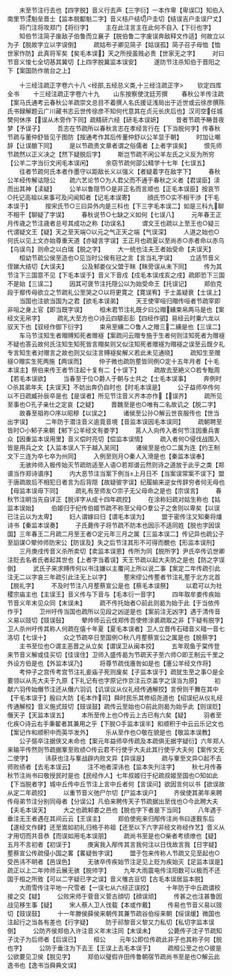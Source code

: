 <!-- { "loadSidebar": true } -->
　　未至节注行去也【四字脱】音义行去声【三字衍】一本作卑【卑误□】知伯入南里节注魁垒晋士【监本脱酅魁二字】音义桔户结切户圭切【结误吉户圭误尸丈】
　　将门注将攻郑门【将衍字】
　　主在此注言主在此何不自入【下衍也字】
　　知伯节注简子废敌子伯鲁而立襄子【脱伯鲁二字废误奔敌释文作适】何故立以为子【脱故字立以字误倒】
　　疏姑布子卿见简子【姑误孤】简子召子母恤【恤世家作防】此真将军矣【矣毛本误】天之所授虽贱必贵【世家无之字】
　　对曰节音义悛七全切惎其冀切【上四字脱冀监本误安】
　　遂防节注杀知伯于晋阳之下【案国防作凿台之上】




　　十三经注疏正字卷六十八
<经部,五经总义类,十三经注疏正字>
　　钦定四库全书
　　十三经注疏正字卷六十九
　　山东按察使沈廷芳撰
　　春秋公羊传注疏【案马氏通考云春秋公羊疏崇文总目不着撰人名氏援证浅局出于近世或云徐彦撰陈氏书録解题云广川藏书志云世传徐彦不知何代意其在贞元长庆后也】汉司空任城樊何休序【误从木旁作下同】疏精研六经【研毛本误妍】
　　昔者节疏予畴昔夜梦【予误子】
　　吾志在节疏所以春秋言志在孝经言行在【下当脱何字】传春秋节疏与董仲舒皆见于图防【按通考作其后传董仲舒以公羊显于朝】
　　时加让嘲辞【让误酿下同】
　　是以节疏贵文章者谓之俗儒者【上者字误矣】
　　恨先师节疏然以正义决之【然下疑脱后字】
　　斯岂节疏不闲公羊左氏之义反为所穷【公羊二字当衍文闲毛本误闲】
　　余窃节疏何邵公精学十七年【七误五】
　　往者节疏何氏本者作墨守以距敌长义以强义【者疑着字在敌字下】
　　春秋公羊经传解诂隠公
　　疏六艺论节○为人君父而不通于春秋之义者【君误臣】渎而出其神【渎疑】
　　公羊以鲁隠节○是非正名而言顺也【正毛本误臣】按哀节○托记高祖以来事可及问闻知者【记毛本误寄】
　　顔氏节○实不相干渉【干毛本误于】
　　按宋氏节○三曰异外内是三科也【下三字毛本误二】如是三科九聊不相干【聊疑了字误】
　　春秋说节○七缺之义如何【七误八】
　　元年春王正月传歳之节注歳者总号其成功之称【功误名】
　　谓文王也疏以上至王也○疑三代谓疑文王【疑】天之至天端○以元之气正天之端【气误深】
　　人道之始也○何氏以见上文亦始尊重天道【亦疑言字误】王正月也疏夏以至尚赤○赤者命以赤乌【乌误鸟】则命之以白瑞【脱之字】
　　大一统也注夫王者始受命【夫误天】
　　桓幼节疏公侯至造也○见当时公侯有冠之言【言当礼字误】
　　立适节音义侄娣大结切【大误夫】
　　公及邾娄仪父盟于眜【眜旁误从未下同】
　　传为其节注下三国意不见【下毛本误于】音义下音戍【戍毛本误戌亥之戌】疏即恐下三国不是始【三误二】
　　因其可褒节注托隠公以为始受命王【托误记】
　　郑伯克段于鄢传母欲立之节疏礼公至哭之○以将更寛之【寛误宥】于士盖疑衰【士误上】
　　当国也注欲当国为之君【欲毛本误弟】
　　天王使宰咺归赗传咺者节疏宰即非咺之身上官【即当既字误】
　　桓未君节注礼既夕曰公赗纁束帛两马是也【案经文无帛字】
　　疏礼大至方也○诗云四騵彭彭【四经作驷】易经云时乗六龙以驭天下也【驭经作御下衍字】
　　束帛至纁二○鲁人之赠三二纁是也【三误二】
　　车马节注知生者赗赙知死者赠襚【案疏问云赗专施于生者何则注知死者为赠襚不疑也答云故何氏注知生知死皆言赗矣则又似注知死者赠襚为赗襚之误至云既夕礼专言知生者对赠言之故也则又似注言赙襚矣解义若此未见通晓】
　　疏知生至赠襚○赗实生死两施【两误而】
　　仲子微也疏防塟皆同例○定十五年月者【十毛本误主】祭伯来传王者节注起十复有二【十误下】
　　疏故去至絶义○若专黜周【若毛本误欲】
　　当春至于位○爵人于朝与士共之【士毛本误事】
　　奔例时○杀其弟年夫【夫误天】不妨出奔仍自时也【时毛本误是】
　　公子益师卒传何以不日疏臧孙辰卒是也【是误者】所见节注音义齐本亦作【误齐】
　　疏所见至事也○孔子亲仕之定哀【之疑】
　　晋魏至是也○唯有二名故讥之【脱二字】
　　故春至祖祢○序以昭穆【以误之】
　　诸侯至公孙○解云世丧服传也【世当出字误】
　　二年防于潜注音义逾竟音境【音监本误因毛本误同】
　　疏朝聘至皆时○小邾子来朝【邾下公羊经文有娄字】
　　莒人入向传入者何节注因重兵害众【因重监本误用里】音义偿时亮切【偿监本误情】
　　疏入者何○侵伐战围入皆是用兵之文【入监本误人下于越入吴同】
　　诸侯至是也○二属为连【约王制文下三连为卒七卒为州同】
　　入例至则月○秦人入滑是也【秦监本误奉】
　　无骇帅师入极传始灭节疏昉适至人语○若郑谱云然则诗之道放于此乎之类【郑谱当作郑诗谱序】
　　内大恶节注当案下例当上月日不【当案误常案不误下】盟于唐疏故后不相犯日者言为后背隠【故疑彼字误】纪履緰来逆女传辞穷者何无母也【母监本误毋下同】
　　疏礼有至师友○宗子无父母命之是也【宗误言】
　　春秋节注眀当先自详正【脱详字从成十四年疏挍】
　　在涂称妇疏对姑生称也【姑监本误始】
　　伯姬归于纪传伯姬节疏不称至父母○羣公子之舍则以卑矣【以误已注云以为太卑】
　　妇人谓嫁曰归【谓毛本误为】
　　盟于密传注又知秦将燔诗书【秦监本误奏】
　　子氏薨传子将节疏不防本也因示不适同姓【脱也字因误国】三年春王二月疏二月至王者○定元年三月之属【三监本误二】传记异也疏公子至謟谋○翚帅师防宋公【防误及】失之后节注其形不可得而覩也【形监本误刑】
　　三月庚戌传音义杀所卖切【卖监本误恩】传所为同【脱所字】尹氏卒传讥世卿注贬去名者氏者起其世也【上者字当着误】天王节疏以起大夫防之是也【防之字误倒】
　　武氏子来求赙传何以书注嫌以主覆问上所以说二事【案定二年传疏引此注无二以字哀三年疏引此注无上以字】
　　塟宋缪公传塟者节注礼塟于北方北首【脱礼字】
　　不及时节注八月塟蔡宣公是也【蔡毛本误祭】
　　以君可以为社稷宗庙主也【主误王】音义传与下音与【毛本衍一音字】
　　四年取牟娄传疾始节音义年末见众同【末误未】
　　疏不传托始者○前此则曷为始于此【于当依传作乎】
　　卫州吁传当国也疏所以见段之凶逆是也【案前注无凶字】遇于清传音义易以豉切【豉误鼔】
　　翚帅师云云伐郑传吾使修涂裘疏取之非【下疑有脱字】卫人杀州吁传其称人何疏在僖十年夏【夏毛本误者】卫人立晋传石碏音义碏一音七洛切【七误十】
　　众之节疏卒日至国例○秋八月塟蔡宣公之属是也【脱蔡字】
　　主书至位也○谓主恶晋之从立矣【谓误卫从闽本挍】
　　五年观鱼于棠传登来节音义解或佳买切【佳误住】卫师入盛传曷为节疏天子至六师○即王制云千里之外设方伯是也【外监本误乃】
　　将尊节疏伐廧咎如是也【廧公羊经文作将】
　　考仲子之宫传考宫节注礼妾庙子死则废矣【子监本误于】疏犹生至之事○是全要领以从先大夫于九原【下礼记有也字原记作京注云京盖字之误当为原】
　　初献六羽传始僭节注还从僭六羽讥【讥误议从仪礼经传通解挍】言佾则干舞在其中【干毛本误于】殷曰大防【毛本作司】舜时民乐其修绍尧道也【绍误纪从仪礼经传通解校】音义施式豉切【豉误鼓】疏传云至始也○前此则曷为始乎此【则误贬】僭天子【天监本误五】
　　本所至传上也○传云上古已有六矣【疑】
　　羽者至化疾○诗云右手秉翟者其兼用之乎【下脱○手监本误半】和顺积于中云云乐记文也【案记作和顺积中而英华发外】
　　乐从至作也○敬在貌是也【敬监本误教】
　　公子彄卒注据侠又未命也【案元年益师卒传疏及本疏俱无据字疑衍】六年郑人来输平传然则节疏据鞌至败绩○传云君不行使乎大夫此其行使乎大夫何【案传文无二使字】
　　讳获也注与鞌战辟内败文异【异误是】
　　疏与鞌至文异○起不去师败绩者【去毛本误云】
　　注不地者深讳也【监本失刋注字】
　　秋七月传春秋节注尚书曰敬授民时是也【民经作人】七年叔姬归于纪疏叔姬至国也○知如此【下当脱者字】城中丘传中丘节注上言中丘者何【言误问】欲因言何以书【欲误故从定二年疏挍】
　　以重节音义弛尸尔切【尸监本误户】
　　齐侯使其弟年来聘传母弟节注分别同母者【分误公】凡伯来聘传天子节疏据出至伐也○今此聘大夫【夫毛本误天】
　　大之也疏邾娄之邑也【脱也字下者是下当同】
　　八年遇于垂注无王者遇在其间云云【王误主】
　　郑伯使宛来归邴传注尚书曰遂觐东后【遂经文作肆】还至嵩如初礼归格于祢祖【还至以下六字非经文祢经作艺】音义从才用切而共音恭【而误如用毛本误朋】
　　疏尚书至是也○柴者考绩燎也【疑】五月不言初者【初误于】
　　庚寅我入邴传其言我何注以日伐故言我【日字疑】塟蔡宣公传疏侵小国之畧【畧疑咎字误】
　　盟于包来传称人节疏又见至起也○受邑讳不眀者【邑误色】
　　无骇卒传疾始节注足见上贬为疾始灭【足监本误是】疏正以上二年帅师云展无骇【脱帅字】
　　九年大雨震电传注阳数可以极而不还国于桓之所致【可以二字疑已字之误】音义雊古豆切【古毛本误居监本脱】
　　大雨雪传注平地一尺雪者【一误七从六经正误挍】
　　十年防于中丘疏谓校接之交【疑】
　　公败宋师于菅音义菅古顔切【顔误顽】
　　传甚之也注甚鲁因战见移生事【疑】
　　宋人蔡人卫人伐载【本或作戴】
　　传易也节音义易以豉切【豉误鼓】
　　十一年滕侯薛侯来朝传其兼节疏谷伯绥来朝【绥误缓】微国也注起行之当各有差也【行字疑】
　　防于祁黎音义黎又力私切【私切字监本误倒】
　　公防齐侯郑伯入许注音义年末注同【末误未】
　　公薨传子沈子节疏知子沈子为后师者【后误已】
　　桓公
　　元年公即位传疏此非子也其称子何【脱也字】
　　公防于垂注为下去王【王误上去毛本误于】
　　疏桓公至之也○彼是公欲要见卫侯【脱见字】
　　郑伯以璧假许田传鲁朝宿节疏尚书至是也○解云此逸书也【逸书当舜典文误】
